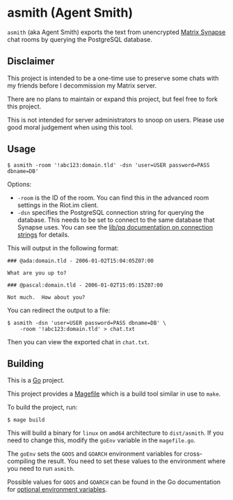# asmith (Agent Smith)

`asmith` (aka Agent Smith) exports the text from unencrypted
[Matrix Synapse][matrix-synapse] chat rooms by querying the PostgreSQL database.

[matrix-synapse]: https://github.com/matrix-org/synapse

## Disclaimer

This project is intended to be a one-time use to preserve some chats with my
friends before I decommission my Matrix server.

There are no plans to maintain or expand this project, but feel free to fork
this project.

This is not intended for server administrators to snoop on users.  Please use
good moral judgement when using this tool.

## Usage

    $ asmith -room '!abc123:domain.tld' -dsn 'user=USER password=PASS dbname=DB'

Options:

- `-room` is the ID of the room. You can find this in the advanced room settings
    in the Riot.im client.
- `-dsn` specifies the PostgreSQL connection string for querying the database.
    This needs to be set to connect to the same database that Synapse uses.
    You can see the [lib/pq documentation on connection strings][pq-dsn] for
    details.

[pq-dsn]: https://godoc.org/github.com/lib/pq#hdr-Connection_String_Parameters

This will output in the following format:

    ### @ada:domain.tld - 2006-01-02T15:04:05Z07:00

    What are you up to?

    ### @pascal:domain.tld - 2006-01-02T15:05:15Z07:00

    Not much.  How about you?

You can redirect the output to a file:

    $ asmith -dsn 'user=USER password=PASS dbname=DB' \
        -room '!abc123:domain.tld' > chat.txt

Then you can view the exported chat in `chat.txt`.

## Building

This is a [Go](https://golang.org) project.

This project provides a [Magefile][magefile] which is a build tool similar in
use to `make`.

[magefile]: https://magefile.org

To build the project, run:

    $ mage build

This will build a binary for `linux` on `amd64` architecture to `dist/asmith`.
If you need to change this, modify the `goEnv` variable in the `magefile.go`.

The `goEnv` sets the `GOOS` and `GOARCH` environment variables for
cross-compiling the result.  You need to set these values to the environment
where you need to run `asmith`.

Possible values for `GOOS` and `GOARCH` can be found in the Go documentation for
[optional environment variables][goenv].

[goenv]: https://golang.org/doc/install/source#environment
